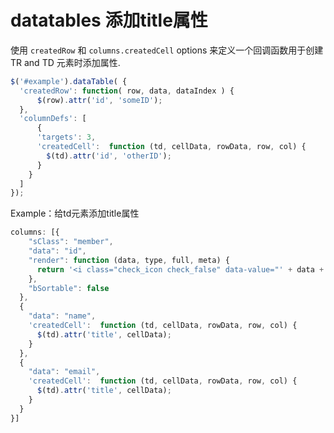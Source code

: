 # datatables 添加title属性

使用 `createdRow` 和 `columns.createdCell` options 来定义一个回调函数用于创建 TR and TD 元素时添加属性.

```js
$('#example').dataTable( {
  'createdRow': function( row, data, dataIndex ) {
      $(row).attr('id', 'someID');
  },
  'columnDefs': [
      {
      'targets': 3,
      'createdCell':  function (td, cellData, rowData, row, col) {
        $(td).attr('id', 'otherID');
      }
    }
  ]
});
```

Example：给td元素添加title属性

```js
columns: [{
    "sClass": "member",
    "data": "id",
    "render": function (data, type, full, meta) {
      return '<i class="check_icon check_false" data-value="' + data + '">';
    },
    "bSortable": false
  },
  {
    "data": "name",
    'createdCell':  function (td, cellData, rowData, row, col) {
      $(td).attr('title', cellData); 
    }
  },
  {
    "data": "email",
    'createdCell':  function (td, cellData, rowData, row, col) {
      $(td).attr('title', cellData); 
    }
  }
}]
```
